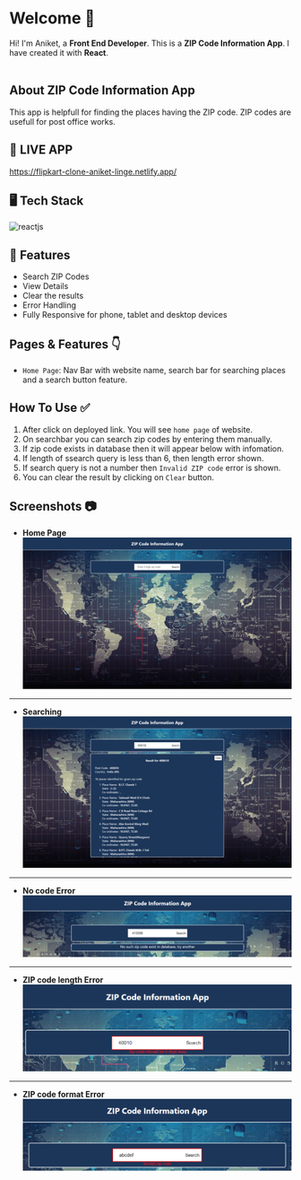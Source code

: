 # Welcome 👋

Hi! I'm Aniket, a **Front End Developer**. This is a **ZIP Code Information App**.
I have created it with **React**.
<br>
<br>

## About ZIP Code Information App

This app is helpfull for finding the places having the ZIP code. ZIP codes are usefull for post office works.

## 🚀 LIVE APP

https://flipkart-clone-aniket-linge.netlify.app/

## 🖥️ Tech Stack

![reactjs](https://img.shields.io/badge/React-20232A?style=for-the-badge&logo=react&logoColor=61DAFB)&nbsp;

## 🚀 Features

-   Search ZIP Codes
-   View Details
-   Clear the results
-   Error Handling
-   Fully Responsive for phone, tablet and desktop devices

## Pages & Features 👇

-   `Home Page`: Nav Bar with website name, search bar for searching places and a search button feature.

## How To Use ✅

1. After click on deployed link. You will see `home page` of website.
2. On searchbar you can search zip codes by entering them manually.
3. If zip code exists in database then it will appear below with infomation.
4. If length of ssearch query is less than 6, then length error shown.
5. If search query is not a number then `Invalid ZIP code` error is shown.
6. You can clear the result by clicking on `Clear` button.

## Screenshots :camera:

-   **Home Page**
    <img src="/src/Images//Main Page.png" />
    
---

-   **Searching**
    <img src="/src/Images/Searching.png"/>

---

-   **No code Error**
    <img src="/src/Images/Error 01.png"/>

---

-   **ZIP code length Error**
    <img src="/src/Images/Error 02.png"/>

---

-   **ZIP code format Error**
    <img src="/src/Images/Error 03.png"/>
      
